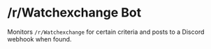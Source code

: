 # /r/Watchexchange Bot

Monitors `/r/Watchexchange` for certain criteria and posts to a Discord webhook when found.
